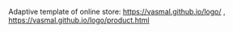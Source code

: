 Adaptive template of online store: https://vasmal.github.io/logo/ ,
https://vasmal.github.io/logo/product.html

